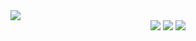 <img src="https://capsule-render.vercel.app/api?type=waving&color=auto&height=200&section=header&text=UI&fontSize=90" />
	<div align="center">
	<img src="https://img.shields.io/badge/Dart-007396?style=flat&logo=Java&logoColor=white" />
	<img src="https://img.shields.io/badge/HTML5-E34F26?style=flat&logo=HTML5&logoColor=white" />
	<img src="https://img.shields.io/badge/CSS3-1572B6?style=flat&logo=CSS3&logoColor=white" />
</div>
